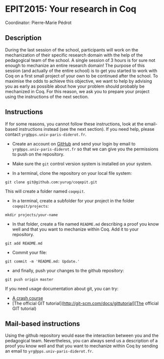 # EPIT2015: Your research in Coq

Coordinator: Pierre-Marie Pédrot

## Description

During the last session of the school, participants will work on the
mechanization of their specific research domain with the help of the
pedagogical team of the school. A single session of 3 hours is for
sure not enough to mechanize an entire research domain! The purpose of
this session (and actually of the entire school) is to get you started
to work with Coq on a first small project of your own to be continued
after the school. To maximise the odds to achieve this objective, we
want to help by advising you as early as possible about how your
problem should probably be mechanized in Coq. For this reason, we ask
you to prepare your project using the instructions of the next section.

## Instructions

If for some reasons, you cannot follow these instructions, look at
the email-based instructions instead (see the next section). If you
need help, please contact `yrg@pps.univ-paris-diderot.fr`.

- Create an account on [GitHub](http://github.com) and send your
  login by email to `yrg@pps.univ-paris-diderot.fr` so that we
  can give you the permissions to push on the repository.

- Make sure the `git` control version system is installed on your system.

- In a terminal, clone the repository on your local file system:

```
git clone git@github.com:yurug/coqepit.git
```

This will create a folder named `coqepit`.

- In a terminal, create a subfolder for your project in the folder `coqepit/projects`:

```
mkdir projects/your-name
```

- In that folder, create a file named `README.md` describing a proof
  you know well and that you want to mechanize within Coq. Add
  it to your repository.

```
git add README.md
```

- Commit your file:

```
git commit -m 'README.md: Update.'
```

- and finally, push your changes to the github repository:

```
git push origin master
```

If you need usage documentation about git, you can try:

- [A crash course](https://earlyandoften.wordpress.com/2012/05/03/git-crashcourse/)
- [The official GIT tutorial](http://git-scm.com/docs/gittutorial][The official GIT tutorial)

## Mail-based instructions

Using the github repository would ease the interaction between you and
the pedagogical team. Nevertheless, you can always send us a description
of a proof you know well and that you want to mechanize within Coq by
sending an email to `yrg@pps.univ-paris-diderot.fr`.
